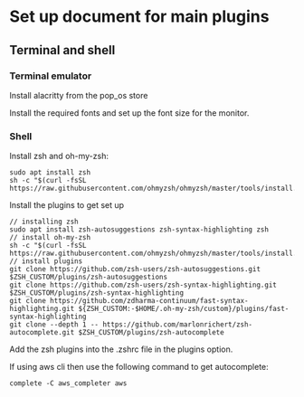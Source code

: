 # Set up document for main plugins 

## Terminal and shell
### Terminal emulator
Install alacritty from the pop_os store

Install the required fonts and set up the font size for the monitor.

### Shell
Install zsh and oh-my-zsh:

```
sudo apt install zsh
sh -c "$(curl -fsSL https://raw.githubusercontent.com/ohmyzsh/ohmyzsh/master/tools/install.sh)"
```

Install the plugins to get set up
```
// installing zsh
sudo apt install zsh-autosuggestions zsh-syntax-highlighting zsh
// install oh-my-zsh
sh -c "$(curl -fsSL https://raw.githubusercontent.com/ohmyzsh/ohmyzsh/master/tools/install.sh)"
// install plugins
git clone https://github.com/zsh-users/zsh-autosuggestions.git $ZSH_CUSTOM/plugins/zsh-autosuggestions
git clone https://github.com/zsh-users/zsh-syntax-highlighting.git $ZSH_CUSTOM/plugins/zsh-syntax-highlighting
git clone https://github.com/zdharma-continuum/fast-syntax-highlighting.git ${ZSH_CUSTOM:-$HOME/.oh-my-zsh/custom}/plugins/fast-syntax-highlighting
git clone --depth 1 -- https://github.com/marlonrichert/zsh-autocomplete.git $ZSH_CUSTOM/plugins/zsh-autocomplete
```

Add the zsh plugins into the .zshrc file in the plugins option.

If using aws cli then use the following command to get autocomplete:
```
complete -C aws_completer aws
```
